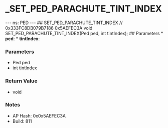 # _SET_PED_PARACHUTE_TINT_INDEX

--- ns: PED --- ## SET_PED_PARACHUTE_TINT_INDEX  // 0x333FC8DB079B7186 0x5AEFEC3A void SET_PED_PARACHUTE_TINT_INDEX(Ped ped, int tintIndex);   ## Parameters * **ped**: * **tintIndex**:

### Parameters
* Ped ped
* int tintIndex

### Return Value
* void

### Notes
* AP Hash: 0x0x5AEFEC3A
* Build: 811

